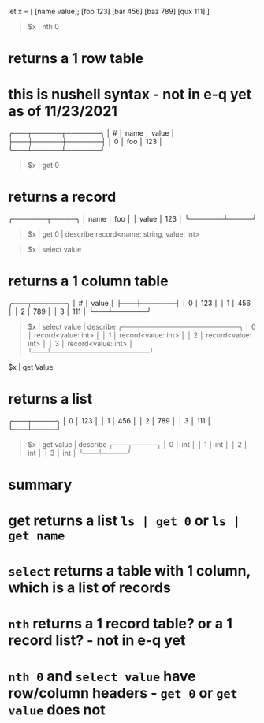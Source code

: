 let x = [
    [name value];
    [foo 123]
    [bar 456]
    [baz 789]
    [qux 111]
]

> $x | nth 0
# returns a 1 row table
# this is nushell syntax - not in e-q yet as of 11/23/2021
╭───┬──────┬───────╮
│ # │ name │ value │
├───┼──────┼───────┤
│ 0 │ foo  │   123 │
╰───┴──────┴───────╯

> $x | get 0
# returns a record
╭───────┬─────╮
│ name  │ foo │
│ value │ 123 │
╰───────┴─────╯
> $x | get 0 | describe
record<name: string, value: int>

> $x | select value
# returns a 1 column table
╭───┬───────╮
│ # │ value │
├───┼───────┤
│ 0 │   123 │
│ 1 │   456 │
│ 2 │   789 │
│ 3 │   111 │
╰───┴───────╯

> $x | select value | describe
╭───┬────────────────────╮
│ 0 │ record<value: int> │
│ 1 │ record<value: int> │
│ 2 │ record<value: int> │
│ 3 │ record<value: int> │
╰───┴────────────────────╯

$x | get Value
# returns a list
╭───┬─────╮
│ 0 │ 123 │
│ 1 │ 456 │
│ 2 │ 789 │
│ 3 │ 111 │
╰───┴─────╯

> $x | get value | describe
╭───┬─────╮
│ 0 │ int │
│ 1 │ int │
│ 2 │ int │
│ 3 │ int │
╰───┴─────╯

# summary
# get returns a list `ls | get 0` or `ls | get name`
# `select` returns a table with 1 column, which is a list of records
# `nth` returns a 1 record table? or a 1 record list? - not in e-q yet
# `nth 0` and `select value` have row/column headers - `get 0` or `get value` does not
